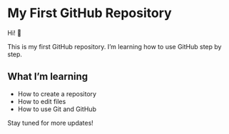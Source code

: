 # My First GitHub Repository

Hi! 👋

This is my first GitHub repository. I’m learning how to use GitHub step by step.

## What I’m learning
- How to create a repository
- How to edit files
- How to use Git and GitHub

Stay tuned for more updates!
